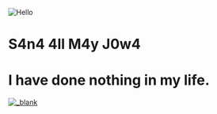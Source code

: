 ![Hello](https://media2.giphy.com/headers/colorful-courier/ammr2uN8JUE3.gif)

# S4n4 4ll M4y J0w4

# I have done nothing in my life.

<a href="https://github.com/LelTheOnlyOne">
  <img align="center" src="https://github-readme-stats.vercel.app/api?username=LelTheOnlyOne&show_icons=true&theme=dark" alt="_blank" />
</a>
